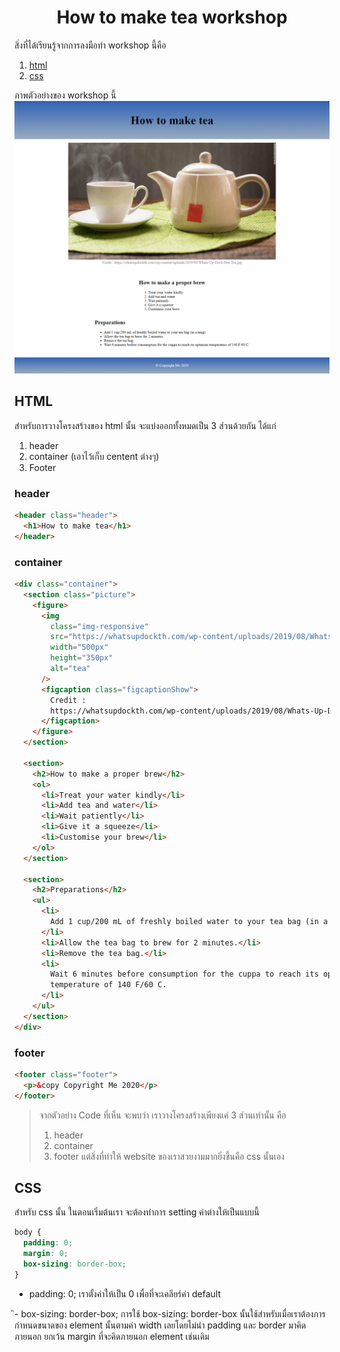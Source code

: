 <div align="center">
    <h1>How to make tea workshop</h1>
</div>

สิ่งที่ได้เรียนรู้จากการลงมือทำ workshop นี้คือ

1. [html](#html)
2. [css](#css)

ภาพตัวอย่างของ workshop นี้
![result](Result.png)

## HTML

สำหรับการวางโครงสร้างของ html นั้น จะแบ่งออกทั้งหมดเป็น 3 ส่วนด้วยกัน ได้แก่

1. header
2. container (เอาไว้เก็บ centent ต่างๆ)
3. Footer

### header

```html
<header class="header">
  <h1>How to make tea</h1>
</header>
```

### container

```html
<div class="container">
  <section class="picture">
    <figure>
      <img
        class="img-responsive"
        src="https://whatsupdockth.com/wp-content/uploads/2019/08/Whats-Up-Dock-Hot-Tea.jpg"
        width="500px"
        height="350px"
        alt="tea"
      />
      <figcaption class="figcaptionShow">
        Credit :
        https://whatsupdockth.com/wp-content/uploads/2019/08/Whats-Up-Dock-Hot-Tea.jpg
      </figcaption>
    </figure>
  </section>

  <section>
    <h2>How to make a proper brew</h2>
    <ol>
      <li>Treat your water kindly</li>
      <li>Add tea and water</li>
      <li>Wait patiently</li>
      <li>Give it a squeeze</li>
      <li>Customise your brew</li>
    </ol>
  </section>

  <section>
    <h2>Preparations</h2>
    <ul>
      <li>
        Add 1 cup/200 mL of freshly boiled water to your tea bag (in a mug)
      </li>
      <li>Allow the tea bag to brew for 2 minutes.</li>
      <li>Remove the tea bag.</li>
      <li>
        Wait 6 minutes before consumption for the cuppa to reach its optimum
        temperature of 140 F/60 C.
      </li>
    </ul>
  </section>
</div>
```

### footer

```html
<footer class="footer">
  <p>&copy Copyright Me 2020</p>
</footer>
```

> จากตัวอย่าง Code ที่เห็น จะพบว่า เราวางโครงสร้างเพียงแค่ 3 ส่วนเท่านั้น คือ
>
> 1. header
> 2. container
> 3. footer
>    แต่สิ่งที่ทำให้ website ของเราสวยงามมากยิ่งขึ้นคือ css นั้นเอง

## CSS

<!-- box-sizing: border-box; ถ้าหากเรากำหนดตัวนี้ลงไป เราจะได้ขนาดของ Box ที่มีขนาดเท่ากับความเป็นจริงโดยที่เราไม่ต้องไปคำนวณเอง  -->

สำหรับ css นั้น ในตอนเริ่มต้นเรา จะต้องทำการ setting ค่าต่างให้เป็นแบบนี้

```css
body {
  padding: 0;
  margin: 0;
  box-sizing: border-box;
}
```

- padding: 0; เราตั้งค่าให้เป็น 0 เพื่อที่จะเคลียร์ค่า default

ิ- box-sizing: border-box; การใช้ box-sizing: border-box นั้นใช้สำหรับเมื่อเราต้องการกำหนดขนาดของ element นั้นตามค่า width เลยโดยไม่นำ padding และ border มาคิดภายนอก ยกเว้น margin ที่จะคิดภายนอก element เช่นเดิม

